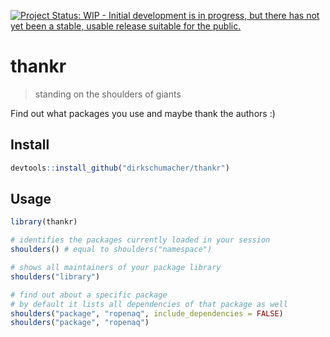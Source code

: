 
[![Project Status: WIP - Initial development is in progress, but there has not yet been a stable, usable release suitable for the public.](http://www.repostatus.org/badges/latest/wip.svg)](http://www.repostatus.org/#wip)

thankr
======

> standing on the shoulders of giants

Find out what packages you use and maybe thank the authors :)

Install
-------

``` r
devtools::install_github("dirkschumacher/thankr")
```

Usage
-----

``` r
library(thankr)
```

``` r
# identifies the packages currently loaded in your session
shoulders() # equal to shoulders("namespace")
```

``` r
# shows all maintainers of your package library
shoulders("library")
```

``` r
# find out about a specific package
# by default it lists all dependencies of that package as well
shoulders("package", "ropenaq", include_dependencies = FALSE)
shoulders("package", "ropenaq")
```
